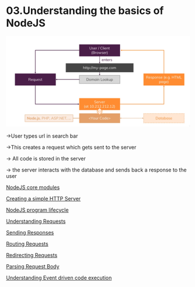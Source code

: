 # 03.Understanding the basics of NodeJS

![Untitled](03%20Understanding%20the%20basics%20of%20NodeJS%2002b14140a4fe42859bacdd7c58e641b2/Untitled.png)

→User types url in search bar

→This creates a request which gets sent to the server

→ All code is stored in the server

 → the server interacts with the database and sends back a response to the user

[NodeJS core modules](03%20Understanding%20the%20basics%20of%20NodeJS%2002b14140a4fe42859bacdd7c58e641b2/NodeJS%20core%20modules%20f4cf1436cace4bb69b0accb3ea830ae2.md)

[Creating a simple HTTP Server](03%20Understanding%20the%20basics%20of%20NodeJS%2002b14140a4fe42859bacdd7c58e641b2/Creating%20a%20simple%20HTTP%20Server%2059472dc0ee164565a4546d1731ca5080.md)

[NodeJS program lifecycle](03%20Understanding%20the%20basics%20of%20NodeJS%2002b14140a4fe42859bacdd7c58e641b2/NodeJS%20program%20lifecycle%20ff86bbd046f7438e9195cf1644bfcf05.md)

[Understanding Requests](03%20Understanding%20the%20basics%20of%20NodeJS%2002b14140a4fe42859bacdd7c58e641b2/Understanding%20Requests%206f4786ecefce4fc2b7755b585df8e9e5.md)

[Sending Responses](03%20Understanding%20the%20basics%20of%20NodeJS%2002b14140a4fe42859bacdd7c58e641b2/Sending%20Responses%20811756128a4546b8b36a403836d15580.md)

[Routing Requests](03%20Understanding%20the%20basics%20of%20NodeJS%2002b14140a4fe42859bacdd7c58e641b2/Routing%20Requests%203553429710154c8dafbb1cccf899ef8b.md)

[Redirecting Requests](03%20Understanding%20the%20basics%20of%20NodeJS%2002b14140a4fe42859bacdd7c58e641b2/Redirecting%20Requests%207f0cf4059cf9424492260571b635d8ad.md)

[Parsing Request Body](03%20Understanding%20the%20basics%20of%20NodeJS%2002b14140a4fe42859bacdd7c58e641b2/Parsing%20Request%20Body%208c974dbb89794929907f506574c0b933.md)

[Understanding Event driven code execution](03%20Understanding%20the%20basics%20of%20NodeJS%2002b14140a4fe42859bacdd7c58e641b2/Understanding%20Event%20driven%20code%20execution%205a1e212512094861b1bafca74eff402e.md)